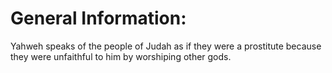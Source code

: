 # General Information:

Yahweh speaks of the people of Judah as if they were a prostitute because they were unfaithful to him by worshiping other gods.